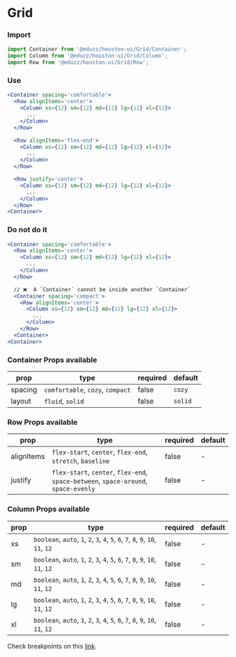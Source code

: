 # Grid

### Import

```js
import Container from '@eduzz/houston-ui/Grid/Container';
import Column from '@eduzz/houston-ui/Grid/Column';
import Row from '@eduzz/houston-ui/Grid/Row';
```

### Use

```jsx
<Container spacing='comfortable'>
  <Row alignItems='center'>
    <Column xs={12} sm={12} md={12} lg={12} xl={12}>
      ...
    </Column>
  </Row>

  <Row alignItems='flex-end'>
    <Column xs={12} sm={12} md={12} lg={12} xl={12}>
      ...
    </Column>
  </Row>

  <Row justify='center'>
    <Column xs={12} sm={12} md={12} lg={12} xl={12}>
      ...
    </Column>
  </Row>
<Container>
```

### Do not do it

```jsx
<Container spacing='comfortable'>
  <Row alignItems='center'>
    <Column xs={12} sm={12} md={12} lg={12} xl={12}>
      ...
    </Column>
  </Row>

  // ❌  A `Container` cannot be inside another `Container`
  <Container spacing='compact'>
    <Row alignItems='center'>
      <Column xs={12} sm={12} md={12} lg={12} xl={12}>
        ...
      </Column>
    </Row>
  <Container>
<Container>
```

### Container Props available

| prop    | type                             | required | default |
|---------|----------------------------------|----------|---------|
| spacing | `comfortable`, `cozy`, `compact` | false    | `cozy`  |
| layout  | `fluid`, `solid`                 | false    | `solid` |

### Row Props available

| prop       | type                                                                                | required | default |
|------------|-------------------------------------------------------------------------------------|----------|---------|
| alignItems | `flex-start`, `center`, `flex-end`, `stretch`, `baseline`                           | false    | -       |
| justify    | `flex-start`, `center`, `flex-end`, `space-between`, `space-around`, `space-evenly` | false    | -       |

### Column Props available

| prop | type                                                                             | required | default |
|------|----------------------------------------------------------------------------------|----------|---------|
| xs   | `boolean`, `auto`, `1`, `2`, `3`, `4`, `5`, `6`, `7`, `8`, `9`, `10`, `11`, `12` | false    | -       |
| sm   | `boolean`, `auto`, `1`, `2`, `3`, `4`, `5`, `6`, `7`, `8`, `9`, `10`, `11`, `12` | false    | -       |
| md   | `boolean`, `auto`, `1`, `2`, `3`, `4`, `5`, `6`, `7`, `8`, `9`, `10`, `11`, `12` | false    | -       |
| lg   | `boolean`, `auto`, `1`, `2`, `3`, `4`, `5`, `6`, `7`, `8`, `9`, `10`, `11`, `12` | false    | -       |
| xl   | `boolean`, `auto`, `1`, `2`, `3`, `4`, `5`, `6`, `7`, `8`, `9`, `10`, `11`, `12` | false    | -       |

Check breakpoints on this [link](https://material-ui.com/pt/customization/breakpoints/).
